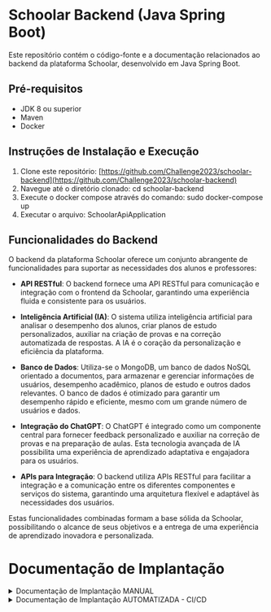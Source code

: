 # Schoolar Backend (Java Spring Boot)

Este repositório contém o código-fonte e a documentação relacionados ao backend da plataforma Schoolar, desenvolvido em Java Spring Boot.

## Pré-requisitos
- JDK 8 ou superior
- Maven
- Docker

## Instruções de Instalação e Execução
1. Clone este repositório: [https://github.com/Challenge2023/schoolar-backend](https://github.com/Challenge2023/schoolar-backend)
2. Navegue até o diretório clonado: cd schoolar-backend
3. Execute o docker compose através do comando: sudo docker-compose up
4. Executar o arquivo: SchoolarApiApplication


## Funcionalidades do Backend
O backend da plataforma Schoolar oferece um conjunto abrangente de funcionalidades para suportar as necessidades dos alunos e professores:

- **API RESTful**: O backend fornece uma API RESTful para comunicação e integração com o frontend da Schoolar, garantindo uma experiência fluida e consistente para os usuários.

- **Inteligência Artificial (IA)**: O sistema utiliza inteligência artificial para analisar o desempenho dos alunos, criar planos de estudo personalizados, auxiliar na criação de provas e na correção automatizada de respostas. A IA é o coração da personalização e eficiência da plataforma.

- **Banco de Dados**: Utiliza-se o MongoDB, um banco de dados NoSQL orientado a documentos, para armazenar e gerenciar informações de usuários, desempenho acadêmico, planos de estudo e outros dados relevantes. O banco de dados é otimizado para garantir um desempenho rápido e eficiente, mesmo com um grande número de usuários e dados.

- **Integração do ChatGPT**: O ChatGPT é integrado como um componente central para fornecer feedback personalizado e auxiliar na correção de provas e na preparação de aulas. Esta tecnologia avançada de IA possibilita uma experiência de aprendizado adaptativa e engajadora para os usuários.

- **APIs para Integração**: O backend utiliza APIs RESTful para facilitar a integração e a comunicação entre os diferentes componentes e serviços do sistema, garantindo uma arquitetura flexível e adaptável às necessidades dos usuários.

Estas funcionalidades combinadas formam a base sólida da Schoolar, possibilitando o alcance de seus objetivos e a entrega de uma experiência de aprendizado inovadora e personalizada.

# Documentação de Implantação

<details>
<summary>Documentação de Implantação MANUAL</summary>

## Índice

1. [Gerar build do projeto](#gerar-build-do-projeto)
2. [Criar um Grupo de Recursos](#criar-um-grupo-de-recursos)
3. [Criar um Registro de Contêiner do Azure (ACR)](#criar-um-registro-de-contêiner-do-azure-acr)
4. [Autenticar o Docker com o ACR](#autenticar-o-docker-com-o-acr)
5. [Construir a Imagem Docker Localmente](#construir-a-imagem-docker-localmente)
6. [Marcar e Empurrar a Imagem para o ACR](#marcar-e-empurrar-a-imagem-para-o-acr)
7. [Habilitar permissão de administrador](#habilitar-permissão-de-administrador)
8. [Verificar Senha do ACR](#verificar-senha-do-acr)
9. [Criar Contêiner da Aplicação Spring Boot](#criar-contêiner-da-aplicação-spring-boot)
10. [Verificar Estado da Implantação](#verificar-estado-da-implantação)

---

### Gerar build do projeto

Para gerar o build do projeto, execute o seguinte comando:

```bash
mvn clean install
```

---

### Criar um Grupo de Recursos

Para criar um novo grupo de recursos no Azure, use o comando:

```bash
az group create --name schoolargroup --location eastus
```

---

### Criar um Registro de Contêiner do Azure (ACR)

Execute o seguinte comando para criar um ACR:

```bash
az acr create --resource-group schoolargroup --name schoolaracr --sku Basic
```

---

### Autenticar o Docker com o ACR

Para autenticar o Docker com o ACR, execute o seguinte comando:

```bash
az acr login --name schoolaracr
```

---

### Construir a Imagem Docker Localmente

Execute o comando abaixo para construir a imagem Docker:

```bash
docker build -t schoolar-api .
```

---

### Marcar e Empurrar a Imagem para o ACR

Para marcar e empurrar a imagem para o ACR, use os seguintes comandos:

```bash
docker tag schoolar-api schoolaracr.azurecr.io/schoolar-api:v1
docker push schoolaracr.azurecr.io/schoolar-api:v1
```

---

### Habilitar permissão de administrador

Para habilitar a permissão de administrador no ACR, use o comando:

```bash
az acr update -n schoolaracr --admin-enabled true
```

---

### Verificar Senha do ACR

Para verificar a senha do ACR, use o comando:

```bash
az acr credential show --name schoolaracr
```

---

### Criar Contêiner da Aplicação Spring Boot

Para criar o contêiner da aplicação Spring Boot, execute o seguinte comando:

```bash
az container create --resource-group schoolargroup --name schoolar-api --image schoolaracr.azurecr.io/schoolar-api:v1 --cpu 1 --memory 1 --ports 8080 --ip-address public
```

---

### Verificar Estado da Implantação

Para verificar o estado da implantação, você pode usar os seguintes comandos:

```bash
az container show --resource-group schoolargroup --name schoolar-api --query "{FQDN:ipAddress.fqdn,IP:ipAddress.ip,ProvisioningState:provisioningState}" --out table
```

</details>

<details>
<summary>Documentação de Implantação AUTOMATIZADA - CI/CD</summary>

## Índice
1. [Introdução](#introdução)
2. [Descrição Detalhada do Pipeline](#descrição-detalhada-do-pipeline)
   1. [CI - Integração Contínua](#ci---integração-contínua)
   2. [CD - Entrega Contínua](#cd---entrega-contínua)
3. [Especificação Técnica](#especificação-técnica)
4. [Configuração do Ambiente](#configuração-do-ambiente)
5. [Segurança e Melhores Práticas](#segurança-e-melhores-práticas)
6. [Conclusão](#conclusão)

### Introdução
Este documento oferece uma visão detalhada do pipeline de CI/CD implementado para a Schoolar API, usando Azure DevOps. O objetivo é fornecer um entendimento claro de cada etapa e processo envolvido, garantindo eficiência e confiabilidade nas implantações.

### Descrição Detalhada do Pipeline

#### CI - Integração Contínua
1. **Trigger de Commit (Build Maven CI)**: 
   - O pipeline é iniciado automaticamente a cada commit na branch principal (`main`). 
   - **Nome da Build**: `Schoolar_API_CI_Build`.
2. **Execução de Testes com Maven (Test Execution)**:
   - `task: Maven@3`: A tarefa Maven é utilizada para compilar o código-fonte.
   - `inputs`: 
     - `mavenPomFile: 'pom.xml'`: Especifica o arquivo POM do Maven.
     - `goals: 'clean package'`: Limpa o build anterior e cria um novo pacote, incluindo a execução de testes.
   - **Resultado**: Gera um artefato (`schoolar-api.jar`) na pasta `target/`.

#### CD - Entrega Contínua
1. **Preparação para o Deploy (Pre-Deployment)**:
   - `task: AzureContainerApps@1`: Configura o deploy do aplicativo no Azure Container Apps.
   - `inputs`: 
     - `azureSubscription`: Especifica a subscrição Azure utilizada.
     - `acrName`, `acrUsername`, `acrPassword`: Detalhes do Azure Container Registry.
     - `containerAppName: 'schoolar-api'`: Nome do aplicativo de container.
     - `resourceGroup: 'schoolargroup'`: Grupo de recursos do Azure.
   - **Nome da Build**: `Schoolar_API_CD_Deployment`.
2. **Implantação no Azure Container Apps (Deployment Execution)**:
   - Utiliza a imagem Docker, especificada na build anterior, para realizar o deploy.
   - Configura o ambiente de produção, incluindo a definição da porta (`8080`) e localização geográfica (`eastus`).

### Especificação Técnica
- **Linguagem de Programação**: Java (Spring Boot).
- **Sistema de Build**: Maven.
- **Contêinerização**: Docker.
- **Ambiente de Produção**: Azure Container Apps.

### Configuração do Ambiente
- **Azure DevOps**: Usado para gerenciar e automatizar o pipeline.
- **Maven**: Gerencia dependências e processo de build.
- **Docker**: Criação de contêineres para a aplicação.
- **Azure Container Registry (ACR)**: Armazena imagens Docker.
- **Azure Container Apps**: Hospeda e gerencia a aplicação em contêineres.

### Segurança e Melhores Práticas
- **Gestão de Credenciais**: Uso de variáveis de grupo e segredos para proteger credenciais.
- **Monitoramento de Qualidade de Código**: Testes automatizados e revisões de código para manter altos padrões.

## Diagrama

[![](https://mermaid.ink/img/pako:eNp1k8Fu2zAMhl-F8GkDmj2ADwMSO0ndNkXQZjvM6YGVmUSLJRmSPLSr-zDDDgMK9Lgn8IuNlp2sGTAfDFv6f34UST1FwhQUxdHWYrWDVbrWwM84z3T7KqSJITFKSQ8aYWJRix0sUOo7GI0-Nisrt1uyDUzeTWpZFrz1jTQk2fs-yiSopg8kao8NJPmKnCcHn7T07Q8rjQOCgiDTnpjf_mp_mrvemgTrbS3IOdNAmk9VhcJ4VKS9AWFUDzuRz7DcMWeaXxsvN1KghbDUMXr0IE-DfGw9bZCjzcliwZRZvqzvS_aFTDrXQRKDEztjSrQjrOSHr2iHSLMuEszzpaUKhyNA9wUpVaV5HGTzvl7o9jD-XltKjPZcRrLjqnINnOe84LytBzBCpnBLClIj9nRgnQdW1pWitpYPN4gCbpzcDLIsyC7yPgHQpkfCkQkddBBfhMR4ayO39SH_gi3qXnKlqYFLHgUpJOO6AO1LF2EwXwbSVf7W_pv7y4W7IX4RTB8q4-SxnEtjPQ7mq2Be5J_Jhl4d0VPnuRt9EaoSOem3g7EICZ_swITUqBuVQhbc_ut8KSsqOc8uY1HW7WvRT8wwTieR-gHR_8D-M0THnkZnkSKrUBZ8dZ66eOvI70jROor5s0C7X0dr_cw6rL25fdQiirm_dBbVVYGeUok88SqKN1g6Xq1QfzHm7z-fxRu76O9muKLPfwBwg0uK?type=png)](https://mermaid.live/edit#pako:eNp1k8Fu2zAMhl-F8GkDmj2ADwMSO0ndNkXQZjvM6YGVmUSLJRmSPLSr-zDDDgMK9Lgn8IuNlp2sGTAfDFv6f34UST1FwhQUxdHWYrWDVbrWwM84z3T7KqSJITFKSQ8aYWJRix0sUOo7GI0-Nisrt1uyDUzeTWpZFrz1jTQk2fs-yiSopg8kao8NJPmKnCcHn7T07Q8rjQOCgiDTnpjf_mp_mrvemgTrbS3IOdNAmk9VhcJ4VKS9AWFUDzuRz7DcMWeaXxsvN1KghbDUMXr0IE-DfGw9bZCjzcliwZRZvqzvS_aFTDrXQRKDEztjSrQjrOSHr2iHSLMuEszzpaUKhyNA9wUpVaV5HGTzvl7o9jD-XltKjPZcRrLjqnINnOe84LytBzBCpnBLClIj9nRgnQdW1pWitpYPN4gCbpzcDLIsyC7yPgHQpkfCkQkddBBfhMR4ayO39SH_gi3qXnKlqYFLHgUpJOO6AO1LF2EwXwbSVf7W_pv7y4W7IX4RTB8q4-SxnEtjPQ7mq2Be5J_Jhl4d0VPnuRt9EaoSOem3g7EICZ_swITUqBuVQhbc_ut8KSsqOc8uY1HW7WvRT8wwTieR-gHR_8D-M0THnkZnkSKrUBZ8dZ66eOvI70jROor5s0C7X0dr_cw6rL25fdQiirm_dBbVVYGeUok88SqKN1g6Xq1QfzHm7z-fxRu76O9muKLPfwBwg0uK)

### Conclusão
Este pipeline de CI/CD detalhado para a Schoolar API assegura uma integração e entrega eficientes, com foco na qualidade, segurança e confiabilidade do aplicativo.



</details>